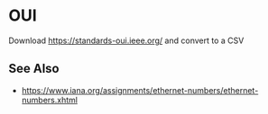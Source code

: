 # OUI

Download https://standards-oui.ieee.org/ and convert to a CSV

## See Also

  * https://www.iana.org/assignments/ethernet-numbers/ethernet-numbers.xhtml

